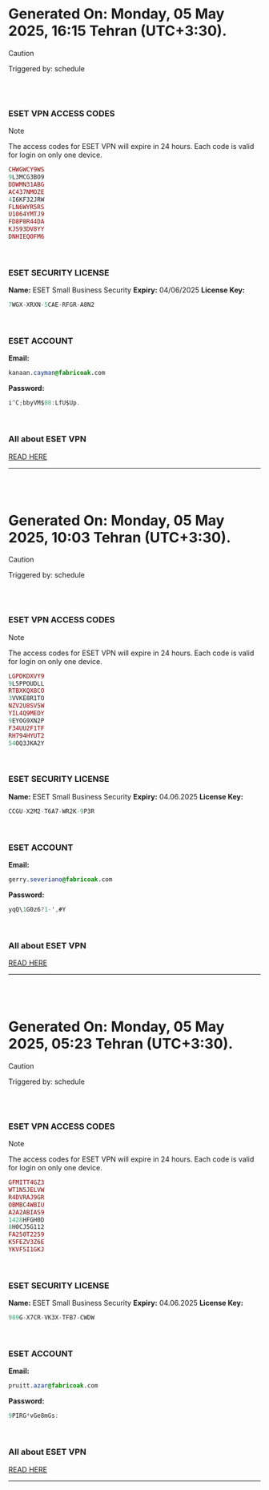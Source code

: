 # Generated On: Monday, 05 May 2025, 16:15 Tehran (UTC+3:30).

> [!CAUTION]
> Triggered by: schedule

<br><br>

### ESET VPN ACCESS CODES

> [!NOTE]
> The access codes for ESET VPN will expire in 24 hours.
> Each code is valid for login on only one device.

```ruby
CHWGWCY9WS
9L3MCG3BO9
DDWMN31ABG
AC437NMOZE
4I6KF32JRW
FLN6WYR5RS
U1064YMTJ9
FD8P8R44DA
KJS93DV8YY
DNHIEQOFM6
```

<br>

### ESET SECURITY LICENSE

**Name:** ESET Small Business Security
**Expiry:** 04/06/2025
**License Key:**

```POV-Ray SDL
7WGX-XRXN-5CAE-RFGR-A8N2
```

<br>

### ESET ACCOUNT

**Email:**

```CSS
kanaan.cayman@fabricoak.com
```

**Password:**

```POV-Ray SDL
i^C;bbyVM$08:LfU$Up.
```

<br>

### All about ESET VPN

[READ HERE](https://t.me/F_NiREvil/2113)

---

<br><br>

# Generated On: Monday, 05 May 2025, 10:03 Tehran (UTC+3:30).

> [!CAUTION]
> Triggered by: schedule

<br><br>

### ESET VPN ACCESS CODES

> [!NOTE]
> The access codes for ESET VPN will expire in 24 hours.
> Each code is valid for login on only one device.

```ruby
LGPDKDXVY9
9L5PPOUDLL
RTBXKQX8CO
3VVKE8R1TO
NZV2U8SV5W
YIL4Q9MEDY
9EYOG9XN2P
F34UU2F1TF
RH794HYUT2
54OQ3JKA2Y
```

<br>

### ESET SECURITY LICENSE

**Name:** ESET Small Business Security
**Expiry:** 04.06.2025
**License Key:**

```POV-Ray SDL
CCGU-X2M2-T6A7-WR2K-9P3R
```

<br>

### ESET ACCOUNT

**Email:**

```CSS
gerry.severiano@fabricoak.com
```

**Password:**

```POV-Ray SDL
yqQ\1G0z6?1-',#Y
```

<br>

### All about ESET VPN

[READ HERE](https://t.me/F_NiREvil/2113)

---

<br><br>

# Generated On: Monday, 05 May 2025, 05:23 Tehran (UTC+3:30).

> [!CAUTION]
> Triggered by: schedule

<br><br>

### ESET VPN ACCESS CODES

> [!NOTE]
> The access codes for ESET VPN will expire in 24 hours.
> Each code is valid for login on only one device.

```ruby
GFMITT4GZ3
WT1N5JELVW
R4DVRAJ9GR
OBMBC4WBIU
A2A2ABIAS9
1428HFGH0D
8H0CJ5G112
FA250T2259
K5FEZV3Z6E
YKVF5I1GKJ
```

<br>

### ESET SECURITY LICENSE

**Name:** ESET Small Business Security
**Expiry:** 04.06.2025
**License Key:**

```POV-Ray SDL
989G-X7CR-VK3X-TFB7-CWDW
```

<br>

### ESET ACCOUNT

**Email:**

```CSS
pruitt.azar@fabricoak.com
```

**Password:**

```POV-Ray SDL
9PIRG*vGe8mGs:
```

<br>

### All about ESET VPN

[READ HERE](https://t.me/F_NiREvil/2113)

---

<br><br>

